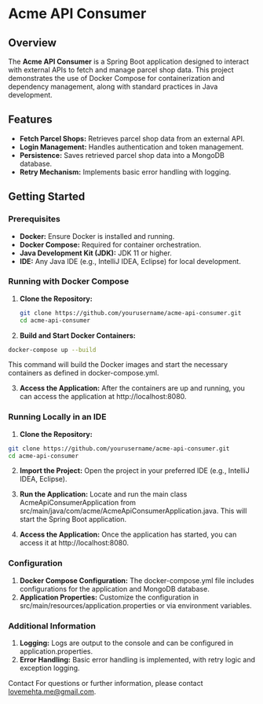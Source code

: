# Acme API Consumer

## Overview

The **Acme API Consumer** is a Spring Boot application designed to interact with external APIs to fetch and manage parcel shop data. This project demonstrates the use of Docker Compose for containerization and dependency management, along with standard practices in Java development.

## Features

- **Fetch Parcel Shops:** Retrieves parcel shop data from an external API.
- **Login Management:** Handles authentication and token management.
- **Persistence:** Saves retrieved parcel shop data into a MongoDB database.
- **Retry Mechanism:** Implements basic error handling with logging.

## Getting Started

### Prerequisites

- **Docker:** Ensure Docker is installed and running.
- **Docker Compose:** Required for container orchestration.
- **Java Development Kit (JDK):** JDK 11 or higher.
- **IDE:** Any Java IDE (e.g., IntelliJ IDEA, Eclipse) for local development.

### Running with Docker Compose

1. **Clone the Repository:**
   ```bash
   git clone https://github.com/yourusername/acme-api-consumer.git
   cd acme-api-consumer
   ```
2. **Build and Start Docker Containers:**

```bash
docker-compose up --build
```
This command will build the Docker images and start the necessary containers as defined in docker-compose.yml.

3. **Access the Application:**
After the containers are up and running, you can access the application at http://localhost:8080.

### Running Locally in an IDE
1. **Clone the Repository:**

```bash
git clone https://github.com/yourusername/acme-api-consumer.git
cd acme-api-consumer
```
2. **Import the Project:**
Open the project in your preferred IDE (e.g., IntelliJ IDEA, Eclipse).

3. **Run the Application:**
Locate and run the main class AcmeApiConsumerApplication from src/main/java/com/acme/AcmeApiConsumerApplication.java. This will start the Spring Boot application.

4. **Access the Application:**
Once the application has started, you can access it at http://localhost:8080.

### Configuration
1. **Docker Compose Configuration:** The docker-compose.yml file includes configurations for the application and MongoDB database.
2. **Application Properties:** Customize the configuration in src/main/resources/application.properties or via environment variables.

### Additional Information
1. **Logging:** Logs are output to the console and can be configured in application.properties.
2. **Error Handling:** Basic error handling is implemented, with retry logic and exception logging.


Contact
For questions or further information, please contact lovemehta.me@gmail.com.
